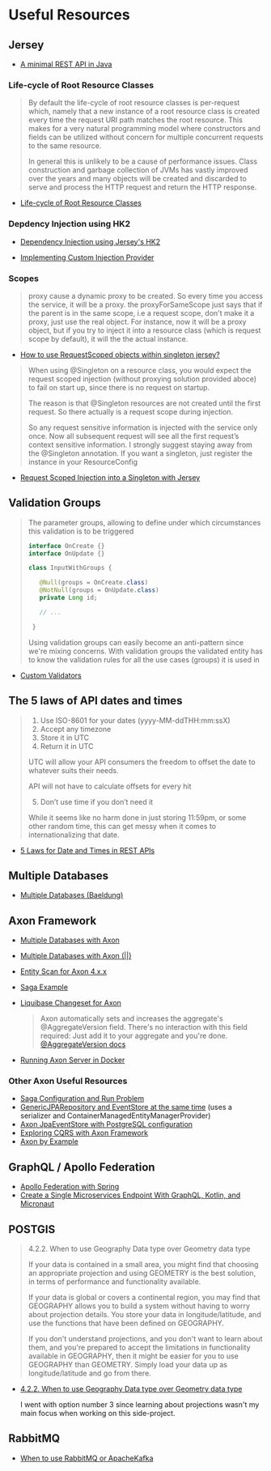 # Useful Resources

## Jersey

- [A minimal REST API in Java](https://notes.eatonphil.com/a-minimal-rest-api-in-java.html)

### Life-cycle of Root Resource Classes

> By default the life-cycle of root resource classes is per-request which, namely that a new instance of a root resource class is created every time the request URI path matches the root resource.
> This makes for a very natural programming model where constructors and fields can be utilized without concern for multiple concurrent requests to the same resource.
>
> In general this is unlikely to be a cause of performance issues.
> Class construction and garbage collection of JVMs has vastly improved over the years and many objects will be created and discarded to serve and process the HTTP request and return the HTTP response.

- [Life-cycle of Root Resource Classes](https://eclipse-ee4j.github.io/jersey.github.io/documentation/latest/jaxrs-resources.html#d0e2692)

### Depdency Injection using HK2

- [Dependency Injection using Jersey's HK2](https://riptutorial.com/jersey/example/23632/basic-dependency-injection-using-jersey-s-hk2)

- [Implementing Custom Injection Provider](https://eclipse-ee4j.github.io/jersey.github.io/documentation/latest/ioc.html#d0e17204)

### Scopes

> proxy cause a dynamic proxy to be created. So every time you access the service, it will be a proxy.
> the proxyForSameScope just says that if the parent is in the same scope, i.e a request scope, don't make it a proxy, just use the real object. For instance, now it will be a proxy object, but if you try to inject it into a resource class (which is request scope by default), it will the the actual instance.

- [How to use RequestScoped objects within singleton jersey?](https://stackoverflow.com/a/41633475/821110)

> When using @Singleton on a resource class, you would expect the request scoped injection (without proxying solution provided aboce) to fail on start up, since there is no request on startup.
>
> The reason is that @Singleton resources are not created until the first request.
> So there actually is a request scope during injection.
>
> So any request sensitive information is injected with the service only once.
> Now all subsequent request will see all the first request’s context sensitive information.
> I strongly suggest staying away from the @Singleton annotation. If you want a singleton, just register the instance in your ResourceConfig

- [Request Scoped Injection into a Singleton with Jersey](https://psamsotha.github.io/jersey/2015/12/16/request-scope-into-singleton-scope.html)

## Validation Groups

> The parameter groups, allowing to define under which circumstances this validation is to be triggered
>
> ```java
> interface OnCreate {}
> interface OnUpdate {}
> ```
>
> ```java
> class InputWithGroups {
>
>    @Null(groups = OnCreate.class)
>    @NotNull(groups = OnUpdate.class)
>    private Long id;
>
>    // ...
>
>  }
> ```
>
> Using validation groups can easily become an anti-pattern since we're mixing concerns. With validation groups the validated entity has to know the validation rules for all the use cases (groups) it is used in

- [Custom Validators](https://reflectoring.io/bean-validation-with-spring-boot/#implementing-a-custom-validator)

## The 5 laws of API dates and times

> 1. Use ISO-8601 for your dates (yyyy-MM-ddTHH:mm:ssX)
> 2. Accept any timezone
> 3. Store it in UTC
> 4. Return it in UTC
>
> UTC will allow your API consumers the freedom to offset the date to whatever suits their needs.
>
> API will not have to calculate offsets for every hit
>
> 5. Don’t use time if you don’t need it
>
> While it seems like no harm done in just storing 11:59pm, or some other random time, this can get messy when it comes to internationalizing that date.

- [5 Laws for Date and Times in REST APIs](http://apiux.com/2013/03/20/5-laws-api-dates-and-times/)

## Multiple Databases

- [Multiple Databases (Baeldung)](https://www.baeldung.com/spring-data-jpa-multiple-databases)

## Axon Framework

- [Multiple Databases with Axon](https://groups.google.com/forum/#!topic/axonframework/jXjfO_DNpoU)
- [Multiple Databases with Axon (||)](https://stackoverflow.com/a/61885471)
- [Entity Scan for Axon 4.x.x](https://groups.google.com/forum/#!topic/axonframework/ZZvbIugSfko)
- [Saga Example](https://github.com/AxonFramework/Axon-trader/blob/master/orders/src/main/java/org/axonframework/samples/trader/orders/command/SellTradeManagerSaga.java)
- [Liquibase Changeset for Axon](https://github.com/bilak/axon-poc/blob/master/without-event-sourcing/src/main/resources/db/changelog/db-changelog-master.xml#L6-L121)

  > Axon automatically sets and increases the aggregate's @AggregateVersion field. There's no interaction with this field required: Just add it to your aggregate and you're done.
  > [@AggregateVersion docs](https://github.com/AxonFramework/AxonFramework/issues/721)

- [Running Axon Server in Docker](https://axoniq.io/blog-overview/running-axon-server-in-docker#0)

### Other Axon Useful Resources

- [Saga Configuration and Run Problem](https://groups.google.com/forum/#!topic/axonframework/EaHY4PgGQo8)
- [GenericJPARepository and EventStore at the same time](https://groups.google.com/forum/#!topic/axonframework/IX560dZx77U) (uses a serializer and ContainerManagedEntityManagerProvider)
- [Axon JpaEventStore with PostgreSQL configuration](https://groups.google.com/forum/#!topic/axonframework/R-QoZMlj2mM)
- [Exploring CQRS with Axon Framework](https://www.geekabyte.io/2015/10/exploring-cqrs-with-axon-framework_13.html)
- [Axon by Example](https://sgitario.github.io/axon-by-example/)

## GraphQL / Apollo Federation

- [Apollo Federation with Spring](https://github.com/apollographql/federation-jvm/tree/master/spring-example)
- [Create a Single Microservices Endpoint With GraphQL, Kotlin, and Micronaut ](https://dzone.com/articles/how-to-graphql-in-kotlin-and-micronaut)

## POSTGIS

> 4.2.2. When to use Geography Data type over Geometry data type
>
> If your data is contained in a small area, you might find that choosing an appropriate projection and using GEOMETRY is the best solution, in terms of performance and functionality available.
>
> If your data is global or covers a continental region, you may find that GEOGRAPHY allows you to build a system without having to worry about projection details. You store your data in longitude/latitude, and use the functions that have been defined on GEOGRAPHY.
>
> If you don't understand projections, and you don't want to learn about them, and you're prepared to accept the limitations in functionality available in GEOGRAPHY, then it might be easier for you to use GEOGRAPHY than GEOMETRY. Simply load your data up as longitude/latitude and go from there.

- [4.2.2. When to use Geography Data type over Geometry data type](https://postgis.net/docs/manual-2.1/using_postgis_dbmanagement.html#PostGIS_GeographyVSGeometry)

  I went with option number 3 since learning about projections wasn't my main focus when working on this side-project.

## RabbitMQ

- [When to use RabbitMQ or ApacheKafka](https://www.cloudamqp.com/blog/2019-12-12-when-to-use-rabbitmq-or-apache-kafka.html)
